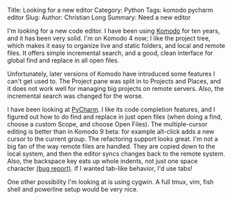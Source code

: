 Title: Looking for a new editor
Category: Python
Tags: komodo pycharm editor
Slug:
Author: Christian Long
Summary: Need a new editor

I'm looking for a new code editor. I have been using [Komodo](http://komodoide.com/) for ten years, and it has been very solid. I'm on Komodo 4 now; I like the project tree, which makes it easy to organize live and static folders, and local and remote files. It offers simple incremental search, and a good, clean interface for global find and replace in all open files.

Unfortunately, later versions of Komodo have introduced some features I can't get used to. The Project pane was split in to Projects and Places, and it does not work well for managing big projects on remote servers. Also, the incremental search was changed for the worse.

I have been looking at [PyCharm](https://www.jetbrains.com/pycharm/). I like its code completion features, and I figured out how to do find and replace in just open files (when doing a find, choose a custom Scope, and choose Open Files). The multiple-cursor editing is better than in Komodo 9 beta: for example alt-click adds a new cursor to the current group. The refactoring support looks great. I'm not a big fan of the way remote files are handled. They are copied down to the local system, and then the editor syncs changes back to the remote system. Also, the backspace key eats up whole indents, not just one space character [(bug report)](https://youtrack.jetbrains.com/issue/IDEA-87318). If I wanted tab-like behavior, I'd use tabs!

One other possibility I'm looking at is using cygwin. A full tmux, vim, fish shell and powerline setup would be very nice.

